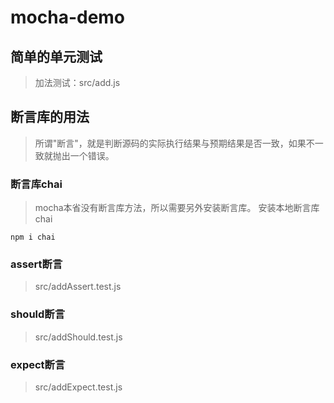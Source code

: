 # mocha-demo

## 简单的单元测试
>加法测试：src/add.js


## 断言库的用法
>所谓"断言"，就是判断源码的实际执行结果与预期结果是否一致，如果不一致就抛出一个错误。

### 断言库chai
>mocha本省没有断言库方法，所以需要另外安装断言库。
安装本地断言库chai
```
npm i chai
```

### assert断言
>src/addAssert.test.js

### should断言
>src/addShould.test.js

### expect断言
>src/addExpect.test.js

